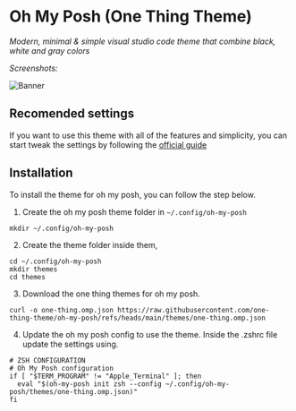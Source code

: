 # Oh My Posh (One Thing Theme)

_Modern, minimal & simple visual studio code theme that combine black, white and gray colors_

_Screenshots:_

![Banner](https://cdn.hashnode.com/res/hashnode/image/upload/v1746692987949/878542fe-a4ab-45d8-b147-46cd51c84c3b.png)

## Recomended settings

If you want to use this theme with all of the features and simplicity, you can start tweak the settings by following the [official guide](https://onethingtheme.vercel.app/docs)

## Installation

To install the theme for oh my posh, you can follow the step below.

1. Create the oh my posh theme folder in `~/.config/oh-my-posh`

```
mkdir ~/.config/oh-my-posh
```

2. Create the theme folder inside them,

```
cd ~/.config/oh-my-posh
mkdir themes
cd themes
```

3. Download the one thing themes for oh my posh.

```
curl -o one-thing.omp.json https://raw.githubusercontent.com/one-thing-theme/oh-my-posh/refs/heads/main/themes/one-thing.omp.json
```

4. Update the oh my posh config to use the theme. Inside the .zshrc file update the settings using.

```
# ZSH CONFIGURATION
# Oh My Posh configuration
if [ "$TERM_PROGRAM" != "Apple_Terminal" ]; then
  eval "$(oh-my-posh init zsh --config ~/.config/oh-my-posh/themes/one-thing.omp.json)"
fi

```
